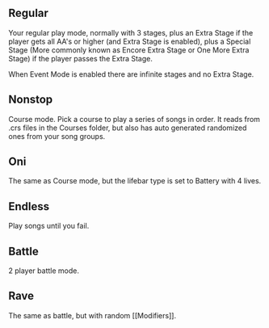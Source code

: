 ## Regular
Your regular play mode, normally with 3 stages, plus an Extra Stage if the player gets all AA's or higher (and Extra Stage is enabled), plus a Special Stage (More commonly known as Encore Extra Stage or One More Extra Stage) if the player passes the Extra Stage.

When Event Mode is enabled there are infinite stages and no Extra Stage.

## Nonstop
Course mode. Pick a course to play a series of songs in order. It reads from .crs files in the Courses folder, but also has auto generated randomized ones from your song groups.

## Oni
The same as Course mode, but the lifebar type is set to Battery with 4 lives.

## Endless
Play songs until you fail.

## Battle
2 player battle mode.

## Rave
The same as battle, but with random [[Modifiers]].